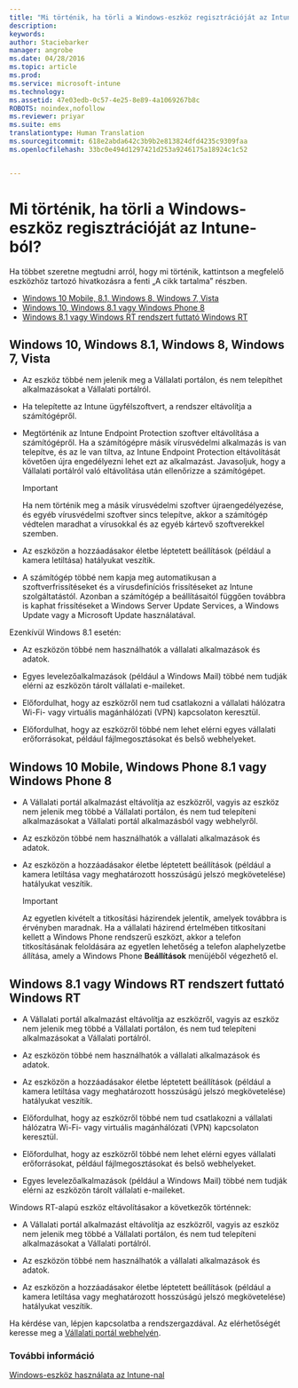 ```yaml
---
title: "Mi történik, ha törli a Windows-eszköz regisztrációját az Intune-ból? | Microsoft Intune"
description: 
keywords: 
author: Staciebarker
manager: angrobe
ms.date: 04/28/2016
ms.topic: article
ms.prod: 
ms.service: microsoft-intune
ms.technology: 
ms.assetid: 47e03edb-0c57-4e25-8e89-4a1069267b8c
ROBOTS: noindex,nofollow
ms.reviewer: priyar
ms.suite: ems
translationtype: Human Translation
ms.sourcegitcommit: 618e2abda642c3b9b2e813824dfd4235c9309faa
ms.openlocfilehash: 33bc0e494d1297421d253a9246175a18924c1c52


---
```



# Mi történik, ha törli a Windows-eszköz regisztrációját az Intune-ból?

Ha többet szeretne megtudni arról, hogy mi történik, kattintson a megfelelő eszközhöz tartozó hivatkozásra a fenti „A cikk tartalma” részben.

- [Windows 10 Mobile, 8.1, Windows 8, Windows 7, Vista](#windows-10-mobile--8-1,-windows-8,-windows-7,-vista)
- [Windows 10, Windows 8.1 vagy Windows Phone 8](#windows-10--windows-8-1-or-windows-phone-8)
- [Windows 8.1 vagy Windows RT rendszert futtató Windows RT](#windows-rt-running-windows-8-1-or-windows-rt)


## Windows 10, Windows 8.1, Windows 8, Windows 7, Vista

-   Az eszköz többé nem jelenik meg a Vállalati portálon, és nem telepíthet alkalmazásokat a Vállalati portálról.

-   Ha telepítette az Intune ügyfélszoftvert, a rendszer eltávolítja a számítógépről.

-   Megtörténik az Intune Endpoint Protection szoftver eltávolítása a számítógépről. Ha a számítógépre másik vírusvédelmi alkalmazás is van telepítve, és az le van tiltva, az Intune Endpoint Protection eltávolítását követően újra engedélyezni lehet ezt az alkalmazást. Javasoljuk, hogy a Vállalati portálról való eltávolítása után ellenőrizze a számítógépet.

    > [!IMPORTANT]
    > Ha nem történik meg a másik vírusvédelmi szoftver újraengedélyezése, és egyéb vírusvédelmi szoftver sincs telepítve, akkor a számítógép védtelen maradhat a vírusokkal és az egyéb kártevő szoftverekkel szemben.

-   Az eszközön a hozzáadásakor életbe léptetett beállítások (például a kamera letiltása) hatályukat veszítik.

-   A számítógép többé nem kapja meg automatikusan a szoftverfrissítéseket és a vírusdefiníciós frissítéseket az Intune szolgáltatástól. Azonban a számítógép a beállításaitól függően továbbra is kaphat frissítéseket a Windows Server Update Services, a Windows Update vagy a Microsoft Update használatával.

Ezenkívül Windows 8.1 esetén:

-   Az eszközön többé nem használhatók a vállalati alkalmazások és adatok.

-   Egyes levelezőalkalmazások (például a Windows Mail) többé nem tudják elérni az eszközön tárolt vállalati e-maileket.

-   Előfordulhat, hogy az eszközről nem tud csatlakozni a vállalati hálózatra Wi-Fi- vagy virtuális magánhálózati (VPN) kapcsolaton keresztül.

-   Előfordulhat, hogy az eszközről többé nem lehet elérni egyes vállalati erőforrásokat, például fájlmegosztásokat és belső webhelyeket.

## Windows 10 Mobile, Windows Phone 8.1 vagy Windows Phone 8

-   A Vállalati portál alkalmazást eltávolítja az eszközről, vagyis az eszköz nem jelenik meg többé a Vállalati portálon, és nem tud telepíteni alkalmazásokat a Vállalati portál alkalmazásból vagy webhelyről.

-   Az eszközön többé nem használhatók a vállalati alkalmazások és adatok.

-   Az eszközön a hozzáadásakor életbe léptetett beállítások (például a kamera letiltása vagy meghatározott hosszúságú jelszó megkövetelése) hatályukat veszítik.

    > [!IMPORTANT]
    > Az egyetlen kivételt a titkosítási házirendek jelentik, amelyek továbbra is érvényben maradnak. Ha a vállalati házirend értelmében titkosítani kellett a Windows Phone rendszerű eszközt, akkor a telefon titkosításának feloldására az egyetlen lehetőség a telefon alaphelyzetbe állítása, amely a Windows Phone **Beállítások** menüjéből végezhető el.

## Windows 8.1 vagy Windows RT rendszert futtató Windows RT

-   A Vállalati portál alkalmazást eltávolítja az eszközről, vagyis az eszköz nem jelenik meg többé a Vállalati portálon, és nem tud telepíteni alkalmazásokat a Vállalati portálról.

-   Az eszközön többé nem használhatók a vállalati alkalmazások és adatok.

-   Az eszközön a hozzáadásakor életbe léptetett beállítások (például a kamera letiltása vagy meghatározott hosszúságú jelszó megkövetelése) hatályukat veszítik.

-   Előfordulhat, hogy az eszközről többé nem tud csatlakozni a vállalati hálózatra Wi-Fi- vagy virtuális magánhálózati (VPN) kapcsolaton keresztül.

-   Előfordulhat, hogy az eszközről többé nem lehet elérni egyes vállalati erőforrásokat, például fájlmegosztásokat és belső webhelyeket.

-   Egyes levelezőalkalmazások (például a Windows Mail) többé nem tudják elérni az eszközön tárolt vállalati e-maileket.

Windows RT-alapú eszköz eltávolításakor a következők történnek:

-   A Vállalati portál alkalmazást eltávolítja az eszközről, vagyis az eszköz nem jelenik meg többé a Vállalati portálon, és nem tud telepíteni alkalmazásokat a Vállalati portálról.

-   Az eszközön többé nem használhatók a vállalati alkalmazások és adatok.

-   Az eszközön a hozzáadásakor életbe léptetett beállítások (például a kamera letiltása vagy meghatározott hosszúságú jelszó megkövetelése) hatályukat veszítik.

Ha kérdése van, lépjen kapcsolatba a rendszergazdával. Az elérhetőségét keresse meg a [Vállalati portál webhelyén](http://portal.manage.microsoft.com).

### További információ
[Windows-eszköz használata az Intune-nal](using-your-windows-device-with-intune.md)



<!--HONumber=Jul16_HO4-->


